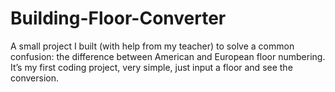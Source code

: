 # Building-Floor-Converter
A small project I built (with help from my teacher) to solve a common confusion: 
the difference between American and European floor numbering. 
It’s my first coding project, very simple, just input a floor and see the conversion. 

